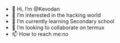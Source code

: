 - 👋 Hi, I’m @Kevodan
- 👀 I’m interested in the hacking world
- 🌱 I’m currently learning Secondary school
- 💞️ I’m looking to collaborate on termux
- 📫 How to reach me:no

<!---
Kevodan/Kevodan is a students are learning about the world of hacking special Knowledge of a lot of theory repository because its `README.md` (this file) appears on your GitHub profile.
You can click the Preview link to take a look at your changes.
--->
